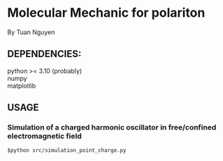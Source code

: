 # Molecular Mechanic for  polariton

By Tuan Nguyen

## DEPENDENCIES:
python >= 3.10 (probably)  
numpy  
matplotlib  

## USAGE
### Simulation of a charged harmonic oscillator in free/confined electromagnetic field
```
$python src/simulation_point_charge.py
```
